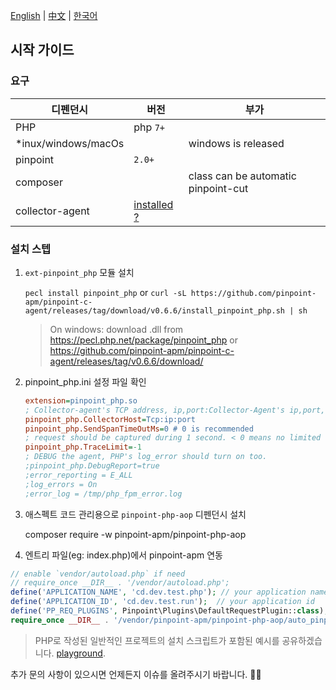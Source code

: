 [English](Readme.md) | [中文](Readme-CN.md) | [한국어](Readme-KR.md)

## 시작 가이드 

### 요구

| 디펜던시            | 버전                                        | 부가                                |
| ------------------- | ------------------------------------------- | ----------------------------------- |
| PHP                 | php `7+`                                    |
| *inux/windows/macOs |                                             | windows is released                 |
| pinpoint            | `2.0+`                                      |
| composer            |                                             | class can be automatic pinpoint-cut |
| collector-agent     | [installed ?](../collector-agent/Readme.md) |

### 설치 스텝

1. `ext-pinpoint_php` 모듈 설치 
   
     `pecl install pinpoint_php`
     or 
     `curl -sL https://github.com/pinpoint-apm/pinpoint-c-agent/releases/tag/download/v0.6.6/install_pinpoint_php.sh | sh`

     > On windows: download .dll from  https://pecl.php.net/package/pinpoint_php  or https://github.com/pinpoint-apm/pinpoint-c-agent/releases/tag/v0.6.6/download/

2. pinpoint_php.ini 설정 파일 확인
     ```ini
     extension=pinpoint_php.so
     ; Collector-agent's TCP address, ip,port:Collector-Agent's ip,port, please ensure it consistent with the `PP_ADDRESS` of `Collector-Agent` in step2(Build Collector-Agent).
     pinpoint_php.CollectorHost=Tcp:ip:port
     pinpoint_php.SendSpanTimeOutMs=0 # 0 is recommended
     ; request should be captured during 1 second. < 0 means no limited
     pinpoint_php.TraceLimit=-1 
     ; DEBUG the agent, PHP's log_error should turn on too.
     ;pinpoint_php.DebugReport=true
     ;error_reporting = E_ALL
     ;log_errors = On
     ;error_log = /tmp/php_fpm_error.log
     ```

3. 애스펙트 코드 관리용으로 `pinpoint-php-aop` 디펜던시 설치 

     composer require -w pinpoint-apm/pinpoint-php-aop

4. 엔트리 파일(eg: index.php)에서 pinpoint-apm 연동

```php
// enable `vendor/autoload.php` if need
// require_once __DIR__ . '/vendor/autoload.php';
define('APPLICATION_NAME', 'cd.dev.test.php'); // your application name
define('APPLICATION_ID', 'cd.dev.test.run');  // your application id
define('PP_REQ_PLUGINS', Pinpoint\Plugins\DefaultRequestPlugin::class);
require_once __DIR__ . '/vendor/pinpoint-apm/pinpoint-php-aop/auto_pinpointed.php';
```

> PHP로 작성된 일반적인 프로젝트의 설치 스크립트가 포함된 예시를 공유하겠습니다.
> [playground](https://github.com/pinpoint-apm/pinpoint-c-agent/tree/dev/testapps#playground).

추가 문의 사항이 있으시면 언제든지 이슈를 올려주시기 바랍니다. 🙋‍♂️

